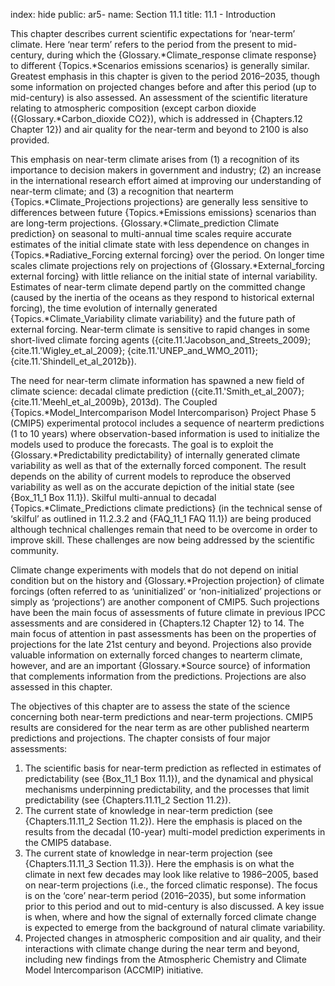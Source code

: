 index: hide
public: ar5-
name: Section 11.1
title: 11.1 - Introduction

This chapter describes current scientific expectations for ‘near-term’ climate. Here ‘near term’ refers to the period from the present to mid-century, during which the {Glossary.*Climate_response climate response} to different {Topics.*Scenarios emissions scenarios} is generally similar. Greatest emphasis in this chapter is given to the period 2016–2035, though some information on projected changes before and after this period (up to mid-century) is also assessed. An assessment of the scientific literature relating to atmospheric composition (except carbon dioxide ({Glossary.*Carbon_dioxide CO2}), which is addressed in {Chapters.12 Chapter 12}) and air quality for the near-term and beyond to 2100 is also provided.

This emphasis on near-term climate arises from (1) a recognition of its importance to decision makers in government and industry; (2) an increase in the international research effort aimed at improving our understanding of near-term climate; and (3) a recognition that nearterm {Topics.*Climate_Projections projections} are generally less sensitive to differences between future {Topics.*Emissions emissions} scenarios than are long-term projections. {Glossary.*Climate_prediction Climate prediction} on seasonal to multi-annual time scales require accurate estimates of the initial climate state with less dependence on changes in {Topics.*Radiative_Forcing external forcing} over the period. On longer time scales climate projections rely on projections of {Glossary.*External_forcing external forcing} with little reliance on the initial state of internal variability. Estimates of near-term climate depend partly on the committed change (caused by the inertia of the oceans as they respond to historical external forcing), the time evolution of internally generated {Topics.*Climate_Variability climate variability} and the future path of external forcing. Near-term climate is sensitive to rapid changes in some short-lived climate forcing agents ({cite.11.'Jacobson_and_Streets_2009}; {cite.11.'Wigley_et_al_2009}; {cite.11.'UNEP_and_WMO_2011}; {cite.11.'Shindell_et_al_2012b}).

The need for near-term climate information has spawned a new field of climate science: decadal climate prediction ({cite.11.'Smith_et_al_2007}; {cite.11.'Meehl_et_al_2009b}, 2013d). The Coupled {Topics.*Model_Intercomparison Model Intercomparison} Project Phase 5 (CMIP5) experimental protocol includes a sequence of nearterm predictions (1 to 10 years) where observation-based information is used to initialize the models used to produce the forecasts. The goal is to exploit the {Glossary.*Predictability predictability} of internally generated climate variability as well as that of the externally forced component. The result depends on the ability of current models to reproduce the observed variability as well as on the accurate depiction of the initial state (see {Box_11_1 Box 11.1}). Skilful multi-annual to decadal {Topics.*Climate_Predictions climate predictions} (in the technical sense of ‘skilful’ as outlined in 11.2.3.2 and {FAQ_11_1 FAQ 11.1}) are being produced although technical challenges remain that need to be overcome in order to improve skill. These challenges are now being addressed by the scientific community.

Climate change experiments with models that do not depend on initial condition but on the history and {Glossary.*Projection projection} of climate forcings (often referred to as ‘uninitialized’ or ‘non-initialized’ projections or simply as ‘projections’) are another component of CMIP5. Such projections have been the main focus of assessments of future climate in previous IPCC assessments and are considered in {Chapters.12 Chapter 12} to 14. The main focus of attention in past assessments has been on the properties of projections for the late 21st century and beyond. Projections also provide valuable information on externally forced changes to nearterm climate, however, and are an important {Glossary.*Source source} of information that complements information from the predictions. Projections are also assessed in this chapter.

The objectives of this chapter are to assess the state of the science concerning both near-term predictions and near-term projections. CMIP5 results are considered for the near term as are other published nearterm predictions and projections. The chapter consists of four major assessments:

1. The scientific basis for near-term prediction as reflected in estimates of predictability (see {Box_11_1 Box 11.1}), and the dynamical and physical mechanisms underpinning predictability, and the processes that limit predictability (see {Chapters.11.11_2 Section 11.2}).
2. The current state of knowledge in near-term prediction (see {Chapters.11.11_2 Section 11.2}). Here the emphasis is placed on the results from the decadal (10-year) multi-model prediction experiments in the CMIP5 database.
3. The current state of knowledge in near-term projection (see {Chapters.11.11_3 Section 11.3}). Here the emphasis is on what the climate in next few decades may look like relative to 1986–2005, based on near-term projections (i.e., the forced climatic response). The focus is on the ‘core’ near-term period (2016–2035), but some information prior to this period and out to mid-century is also discussed. A key issue is when, where and how the signal of externally forced climate change is expected to emerge from the background of natural climate variability.
4. Projected changes in atmospheric composition and air quality, and their interactions with climate change during the near term and beyond, including new findings from the Atmospheric Chemistry and Climate Model Intercomparison (ACCMIP) initiative.
